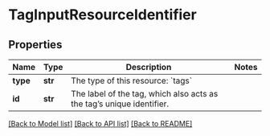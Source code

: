 # TagInputResourceIdentifier

## Properties
Name | Type | Description | Notes
------------ | ------------- | ------------- | -------------
**type** | **str** | The type of this resource: &#x60;tags&#x60; | 
**id** | **str** | The label of the tag, which also acts as the tag’s unique identifier.  | 

[[Back to Model list]](../README.md#documentation-for-models) [[Back to API list]](../README.md#documentation-for-api-endpoints) [[Back to README]](../README.md)


